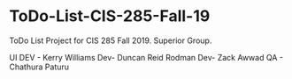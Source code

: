 # ToDo-List-CIS-285-Fall-19
ToDo List Project for CIS 285 Fall 2019. Superior Group.

UI DEV - Kerry Williams
Dev- Duncan Reid Rodman
Dev- Zack Awwad
QA - Chathura Paturu
